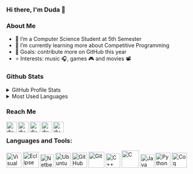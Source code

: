 ### Hi there, I'm Duda 👋


### About Me

- 🔭 I’m a Computer Science Student at 5th Semester
- 🌱 I’m currently learning more about Competitive Programming
- 🥅 Goals: contribute more on GitHub this year
- ⭐ Interests: music 🎧, games 🎮 and movies 📽️


### Github Stats
<details>
<summary>GitHub Profile Stats</summary>
<img align="center" alt="GitHub Stats" src="https://github-readme-stats.vercel.app/api?username=dudaholandah&show_icons=true"  />
</details>

<details>
<summary>Most Used Languages</summary>
<img align="center" alt="Most Used Languages" src="https://github-readme-stats.vercel.app/api/top-langs/?username=dudaholandah&layout=compact"/>
</details>  


<!--### Spotify Playing 🎧

[<img src="https://now-playing-codestackr.vercel.app/api/spotify-playing" alt="Duda Spotify Playing" width="350" />](https://open.spotify.com/user/kbunrghgtja0rwcs60d5b7lka)
-->

### Reach Me

[<img align="left" alt="dudaholandah | LinkedIn" width="28px" src="https://cdn.jsdelivr.net/npm/simple-icons@v3/icons/linkedin.svg" />][linkedin]
[<img align="left" alt="dudaholandah | Gmail" width="28px" src="https://cdn.jsdelivr.net/npm/simple-icons@3.13.0/icons/gmail.svg" />][gmail]
[<img align="left" alt="dudaholandah | Twitter" width="28px" src="https://cdn.jsdelivr.net/npm/simple-icons@v3/icons/twitter.svg" />][twitter]
[<img align="left" alt="dudaholandah | Instagram" width="28px" src="https://cdn.jsdelivr.net/npm/simple-icons@v3/icons/instagram.svg" />][instagram]
[<img align="left" alt="dudaholandah | Steam" width="28px" src="https://cdn.jsdelivr.net/npm/simple-icons@3.13.0/icons/steam.svg" />][steam]

<br/>

### Languages and Tools:


[<img src="https://upload.wikimedia.org/wikipedia/commons/9/9a/Visual_Studio_Code_1.35_icon.svg" width="40px" alt="Visual Studio Code" />][vscode]
[<img src="https://seeklogo.com/images/E/eclipse-logo-85FE4BEA34-seeklogo.com.png" width="42px" alt="Eclipse"/>][eclipse]
[<img src="https://upload.wikimedia.org/wikipedia/commons/9/98/Apache_NetBeans_Logo.svg" width="36px" alt="Netbeans" />][netbeans]
[<img src="https://cdn3.iconfinder.com/data/icons/popular-services-brands-vol-2/512/ubuntu-512.png" width="40px" alt="Ubuntu" />][ubuntu]
[<img src="https://upload.wikimedia.org/wikipedia/commons/9/91/Octicons-mark-github.svg" width="40px" alt="GitHub" />][github]
[<img src="https://upload.wikimedia.org/wikipedia/commons/3/3f/Git_icon.svg" width="42px" alt="Git" />][git]
[<img src="https://upload.wikimedia.org/wikipedia/commons/1/18/ISO_C%2B%2B_Logo.svg" width="38px" alt="C++" />][cpp]
[<img src="https://upload.wikimedia.org/wikipedia/commons/archive/3/35/20190417225046%21The_C_Programming_Language_logo.svg" width="46px" alt="C" />][c-lang]
[<img src="https://cdn.worldvectorlogo.com/logos/java-14.svg" width="36px" alt="Java" />][java]
[<img src="https://upload.wikimedia.org/wikipedia/commons/c/c3/Python-logo-notext.svg" width="40px" alt="Python" />][python]
[<img src="https://reposcope.com/media/unknown/none/unknown/coq.png" width="40px" alt="Coq" />][coq]


    

<!-- links-->

[linkedin]: https://www.linkedin.com/in/maria-eduarda-machado-de-holanda-4496a6202/
[gmail]: mailto:duda.mholanda@gmail.com
[twitter]: https://twitter.com/dudaholandah
[instagram]: https://www.instagram.com/dudaholandah/
[steam]: https://steamcommunity.com/id/dudaholandah/
[vscode]: https://code.visualstudio.com/docs
[github]: https://docs.github.com/pt/github
[cpp]: https://www.w3schools.com/cpp/default.asp
[c-lang]: https://en.cppreference.com/w/c/language
[ubuntu]: https://help.ubuntu.com/
[java]: https://www.w3schools.com/java/default.asp
[python]: https://www.w3schools.com/python/default.asp
[eclipse]: https://www.eclipse.org/getting_started/
[netbeans]: http://netbeans.apache.org/kb/
[coq]: https://coq.inria.fr/
[git]: https://git-scm.com/docs
